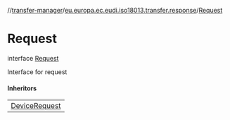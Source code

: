 //[transfer-manager](../../../index.md)/[eu.europa.ec.eudi.iso18013.transfer.response](../index.md)/[Request](index.md)

# Request

interface [Request](index.md)

Interface for request

#### Inheritors

| |
|---|
| [DeviceRequest](../../eu.europa.ec.eudi.iso18013.transfer.response.device/-device-request/index.md) |
